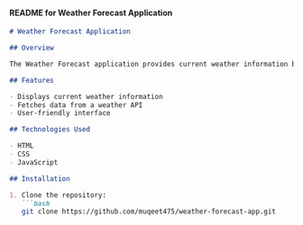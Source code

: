 

#### README for Weather Forecast Application

```markdown
# Weather Forecast Application

## Overview

The Weather Forecast application provides current weather information based on the user's location or input city.

## Features

- Displays current weather information
- Fetches data from a weather API
- User-friendly interface

## Technologies Used

- HTML
- CSS
- JavaScript

## Installation

1. Clone the repository:
   ```bash
   git clone https://github.com/muqeet475/weather-forecast-app.git
